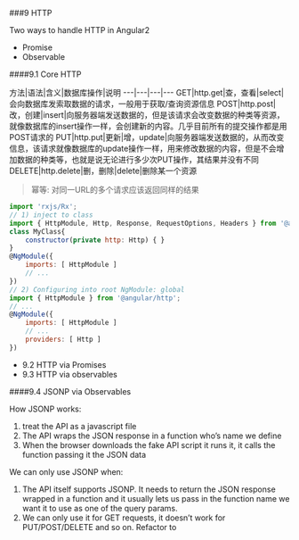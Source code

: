 ###9 HTTP

Two ways to handle HTTP in Angular2

- Promise
- Observable

####9.1 Core HTTP

方法|语法|含义|数据库操作|说明
---|---|---|---
GET|http.get|查，查看|select|会向数据库发索取数据的请求，一般用于获取/查询资源信息
POST|http.post|改，创建|insert|向服务器端发送数据的，但是该请求会改变数据的种类等资源，就像数据库的insert操作一样，会创建新的内容。几乎目前所有的提交操作都是用POST请求的
PUT|http.put|更新|增，update|向服务器端发送数据的，从而改变信息，该请求就像数据库的update操作一样，用来修改数据的内容，但是不会增加数据的种类等，也就是说无论进行多少次PUT操作，其结果并没有不同
DELETE|http.delete|删，删除|delete|删除某一个资源

> 幂等: 对同一URL的多个请求应该返回同样的结果

```javascript
import 'rxjs/Rx';
// 1) inject to class
import { HttpModule, Http, Response, RequestOptions, Headers } from '@angular/http';
class MyClass{
	constructor(private http: Http) { }
}
@NgModule({
	imports: [ HttpModule ]
	// ...
})
// 2) Configuring into root NgModule: global
import { HttpModule } from '@angular/http';
// ...
@NgModule({
	imports: [ HttpModule ]
	// ...
	providers: [ Http ]
})
```

- 9.2 HTTP via Promises
- 9.3 HTTP via observables

####9.4 JSONP via Observables

How JSONP works:

1. treat the API as a javascript file
2. The API wraps the JSON response in a function who’s name we define
3. When the browser downloads the fake API script it runs it, it calls the function passing it the
JSON data

We can only use JSONP when:

1. The API itself supports JSONP. It needs to return the JSON response wrapped in a function and it
usually lets us pass in the function name we want it to use as one of the query params.
2. We can only use it for GET requests, it doesn’t work for PUT/POST/DELETE and so on.
Refactor to
